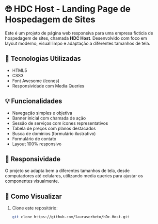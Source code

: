 # 🌐 HDC Host - Landing Page de Hospedagem de Sites

Este é um projeto de página web responsiva para uma empresa fictícia de hospedagem de sites, chamada **HDC Host**. Desenvolvido com foco em layout moderno, visual limpo e adaptação a diferentes tamanhos de tela.

## 🧰 Tecnologias Utilizadas

- HTML5
- CSS3
- Font Awesome (ícones)
- Responsividade com Media Queries

## 💡 Funcionalidades

- Navegação simples e objetiva
- Banner inicial com chamada de ação
- Sessão de serviços com ícones representativos
- Tabela de preços com planos destacados
- Busca de domínios (formulário ilustrativo)
- Formulário de contato
- Layout 100% responsivo

## 📱 Responsividade

O projeto se adapta bem a diferentes tamanhos de tela, desde computadores até celulares, utilizando media queries para ajustar os componentes visualmente.

## 🚀 Como Visualizar

1. Clone este repositório:
   ```bash
   git clone https://github.com/lauraserbeto/hDc-Host.git
